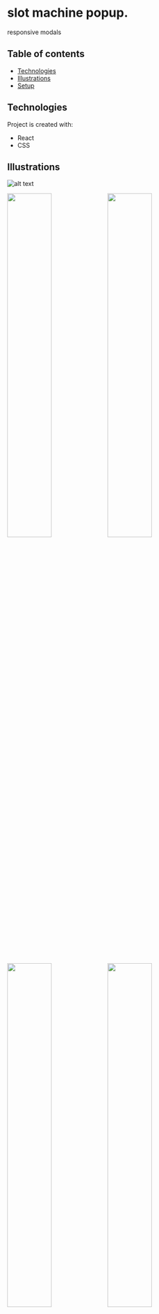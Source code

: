# slot machine popup.
responsive modals

## Table of contents
* [Technologies](#technologies)
* [Illustrations](#illustrations)
* [Setup](#setup)

## Technologies
Project is created with:
- React
- CSS

## Illustrations

![alt text](https://github.com/georginapuig/slot-machine-poopup/blob/master/src/images/1.png)

<p float="left">
  <img src="https://github.com/georginapuig/slot-machine-poopup/blob/master/src/images/2.png" width="45%" />
  <img src="https://github.com/georginapuig/slot-machine-poopup/blob/master/src/images/7.png" width="45%" />
</p>

<p float="left">
  <img src="https://github.com/georginapuig/slot-machine-poopup/blob/master/src/images/3.png" width="45%" />
  <img src="https://github.com/georginapuig/slot-machine-poopup/blob/master/src/images/4.png" width="45%" />
</p>

<p float="left">
  <img src="https://github.com/georginapuig/slot-machine-poopup/blob/master/src/images/5.png" width="45%" />
  <img src="https://github.com/georginapuig/slot-machine-poopup/blob/master/src/images/6.png" width="45%" />
</p>

## Setup

```bash
npm install
```

To start

```bash
npm start
```
